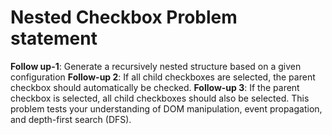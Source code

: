 # Nested Checkbox Problem statement
**Follow up-1**: Generate a recursively nested structure based on a given configuration
**Follow-up 2**: If all child checkboxes are selected, the parent checkbox should automatically be checked.
**Follow-up 3**: If the parent checkbox is selected, all child checkboxes should also be selected.
This problem tests your understanding of DOM manipulation, event propagation, and depth-first search (DFS).
<!-- I solved it using two DFS traversals. -->